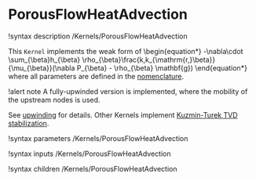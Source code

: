 # PorousFlowHeatAdvection

!syntax description /Kernels/PorousFlowHeatAdvection

This `Kernel` implements the weak form of
\begin{equation*}
  -\nabla\cdot \sum_{\beta}h_{\beta} \rho_{\beta}\frac{k\,k_{\mathrm{r,}\beta}}{\mu_{\beta}}(\nabla P_{\beta} - \rho_{\beta} \mathbf{g})
\end{equation*}
where all parameters are defined in the [nomenclature](/nomenclature.md).

!alert note
A fully-upwinded version is implemented, where the mobility of the upstream nodes is used.

See [upwinding](/upwinding.md) for details.  Other Kernels implement [Kuzmin-Turek TVD stabilization](kt.md).

!syntax parameters /Kernels/PorousFlowHeatAdvection

!syntax inputs /Kernels/PorousFlowHeatAdvection

!syntax children /Kernels/PorousFlowHeatAdvection
